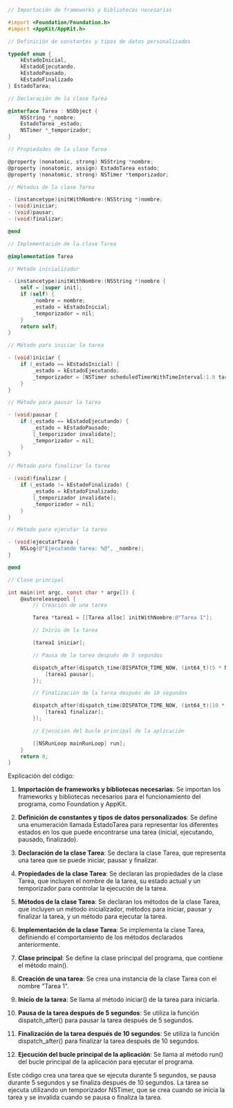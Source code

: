 ```objective-c
// Importación de frameworks y bibliotecas necesarias

#import <Foundation/Foundation.h>
#import <AppKit/AppKit.h>

// Definición de constantes y tipos de datos personalizados

typedef enum {
    kEstadoInicial,
    kEstadoEjecutando,
    kEstadoPausado,
    kEstadoFinalizado
} EstadoTarea;

// Declaración de la clase Tarea

@interface Tarea : NSObject {
    NSString *_nombre;
    EstadoTarea _estado;
    NSTimer *_temporizador;
}

// Propiedades de la clase Tarea

@property (nonatomic, strong) NSString *nombre;
@property (nonatomic, assign) EstadoTarea estado;
@property (nonatomic, strong) NSTimer *temporizador;

// Métodos de la clase Tarea

- (instancetype)initWithNombre:(NSString *)nombre;
- (void)iniciar;
- (void)pausar;
- (void)finalizar;

@end

// Implementación de la clase Tarea

@implementation Tarea

// Método inicializador

- (instancetype)initWithNombre:(NSString *)nombre {
    self = [super init];
    if (self) {
        _nombre = nombre;
        _estado = kEstadoInicial;
        _temporizador = nil;
    }
    return self;
}

// Método para iniciar la tarea

- (void)iniciar {
    if (_estado == kEstadoInicial) {
        _estado = kEstadoEjecutando;
        _temporizador = [NSTimer scheduledTimerWithTimeInterval:1.0 target:self selector:@selector(ejecutarTarea) userInfo:nil repeats:YES];
    }
}

// Método para pausar la tarea

- (void)pausar {
    if (_estado == kEstadoEjecutando) {
        _estado = kEstadoPausado;
        [_temporizador invalidate];
        _temporizador = nil;
    }
}

// Método para finalizar la tarea

- (void)finalizar {
    if (_estado != kEstadoFinalizado) {
        _estado = kEstadoFinalizado;
        [_temporizador invalidate];
        _temporizador = nil;
    }
}

// Método para ejecutar la tarea

- (void)ejecutarTarea {
    NSLog(@"Ejecutando tarea: %@", _nombre);
}

@end

// Clase principal

int main(int argc, const char * argv[]) {
    @autoreleasepool {
        // Creación de una tarea

        Tarea *tarea1 = [[Tarea alloc] initWithNombre:@"Tarea 1"];

        // Inicio de la tarea

        [tarea1 iniciar];

        // Pausa de la tarea después de 5 segundos

        dispatch_after(dispatch_time(DISPATCH_TIME_NOW, (int64_t)(5 * NSEC_PER_SEC)), dispatch_get_main_queue(), ^{
            [tarea1 pausar];
        });

        // Finalización de la tarea después de 10 segundos

        dispatch_after(dispatch_time(DISPATCH_TIME_NOW, (int64_t)(10 * NSEC_PER_SEC)), dispatch_get_main_queue(), ^{
            [tarea1 finalizar];
        });

        // Ejecución del bucle principal de la aplicación

        [[NSRunLoop mainRunLoop] run];
    }
    return 0;
}
```

Explicación del código:

1. **Importación de frameworks y bibliotecas necesarias**: Se importan los frameworks y bibliotecas necesarios para el funcionamiento del programa, como Foundation y AppKit.

2. **Definición de constantes y tipos de datos personalizados**: Se define una enumeración llamada EstadoTarea para representar los diferentes estados en los que puede encontrarse una tarea (inicial, ejecutando, pausado, finalizado).

3. **Declaración de la clase Tarea**: Se declara la clase Tarea, que representa una tarea que se puede iniciar, pausar y finalizar.

4. **Propiedades de la clase Tarea**: Se declaran las propiedades de la clase Tarea, que incluyen el nombre de la tarea, su estado actual y un temporizador para controlar la ejecución de la tarea.

5. **Métodos de la clase Tarea**: Se declaran los métodos de la clase Tarea, que incluyen un método inicializador, métodos para iniciar, pausar y finalizar la tarea, y un método para ejecutar la tarea.

6. **Implementación de la clase Tarea**: Se implementa la clase Tarea, definiendo el comportamiento de los métodos declarados anteriormente.

7. **Clase principal**: Se define la clase principal del programa, que contiene el método main().

8. **Creación de una tarea**: Se crea una instancia de la clase Tarea con el nombre "Tarea 1".

9. **Inicio de la tarea**: Se llama al método iniciar() de la tarea para iniciarla.

10. **Pausa de la tarea después de 5 segundos**: Se utiliza la función dispatch_after() para pausar la tarea después de 5 segundos.

11. **Finalización de la tarea después de 10 segundos**: Se utiliza la función dispatch_after() para finalizar la tarea después de 10 segundos.

12. **Ejecución del bucle principal de la aplicación**: Se llama al método run() del bucle principal de la aplicación para ejecutar el programa.

Este código crea una tarea que se ejecuta durante 5 segundos, se pausa durante 5 segundos y se finaliza después de 10 segundos. La tarea se ejecuta utilizando un temporizador NSTimer, que se crea cuando se inicia la tarea y se invalida cuando se pausa o finaliza la tarea.